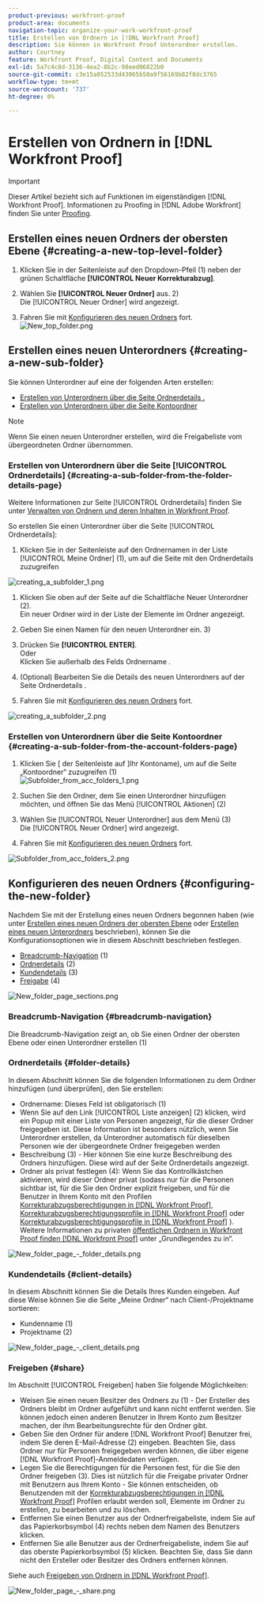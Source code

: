 ```yaml
---
product-previous: workfront-proof
product-area: documents
navigation-topic: organize-your-work-workfront-proof
title: Erstellen von Ordnern in [!DNL Workfront Proof]
description: Sie können in Workfront Proof Unterordner erstellen.
author: Courtney
feature: Workfront Proof, Digital Content and Documents
exl-id: 5a7c4c8d-3136-4ea2-8b2c-98eed06822b0
source-git-commit: c3e15a052533d43065b50a9f56169b82f8dc3765
workflow-type: tm+mt
source-wordcount: '737'
ht-degree: 0%

---
```


# Erstellen von Ordnern in [!DNL Workfront Proof]

>[!IMPORTANT]
>
>Dieser Artikel bezieht sich auf Funktionen im eigenständigen [!DNL Workfront Proof]. Informationen zu Proofing in [!DNL Adobe Workfront] finden Sie unter [Proofing](../../../review-and-approve-work/proofing/proofing.md).

## Erstellen eines neuen Ordners der obersten Ebene {#creating-a-new-top-level-folder}

1. Klicken Sie in der Seitenleiste auf den Dropdown-Pfeil (1) neben der grünen Schaltfläche **[!UICONTROL Neuer Korrekturabzug]**.
1. Wählen Sie **[!UICONTROL Neuer Ordner]** aus. 2)\
   Die [!UICONTROL Neuer Ordner] wird angezeigt.

1. Fahren Sie mit [Konfigurieren des neuen Ordners](#configuring-the-new-folder) fort.\
   ![New_top_folder.png](assets/new-top-folder.png)

## Erstellen eines neuen Unterordners {#creating-a-new-sub-folder}

Sie können Unterordner auf eine der folgenden Arten erstellen:

* [Erstellen von Unterordnern über die Seite Ordnerdetails .](#creating-a-sub-folder-from-the-folder-details-page)
* [Erstellen von Unterordnern über die Seite Kontoordner](#creating-a-sub-folder-from-the-account-folders-page)

>[!NOTE]
>
>Wenn Sie einen neuen Unterordner erstellen, wird die Freigabeliste vom übergeordneten Ordner übernommen.

### Erstellen von Unterordnern über die Seite [!UICONTROL Ordnerdetails] {#creating-a-sub-folder-from-the-folder-details-page}

Weitere Informationen zur Seite [!UICONTROL Ordnerdetails] finden Sie unter [Verwalten von Ordnern und deren Inhalten in Workfront Proof](../../../workfront-proof/wp-work-proofsfiles/organize-your-work/manage-folders-and-contents.md).

So erstellen Sie einen Unterordner über die Seite [!UICONTROL Ordnerdetails]:

1. Klicken Sie in der Seitenleiste auf den Ordnernamen in der Liste [!UICONTROL Meine Ordner] (1), um auf die Seite mit den Ordnerdetails zuzugreifen

![creating_a_subfolder_1.png](assets/creating-a-subfolder-1.png)

1. Klicken Sie oben auf der Seite auf die Schaltfläche Neuer Unterordner (2).\
   Ein neuer Ordner wird in der Liste der Elemente im Ordner angezeigt.
1. Geben Sie einen Namen für den neuen Unterordner ein. 3)
1. Drücken Sie **[!UICONTROL ENTER]**.\
   Oder\
   Klicken Sie außerhalb des Felds Ordnername .

1. (Optional) Bearbeiten Sie die Details des neuen Unterordners auf der Seite Ordnerdetails .
1. Fahren Sie mit [Konfigurieren des neuen Ordners](#configuring-the-new-folder) fort.

![creating_a_subfolder_2.png](assets/creating-a-subfolder-2-350x164.png)

### Erstellen von Unterordnern über die Seite Kontoordner {#creating-a-sub-folder-from-the-account-folders-page}

1. Klicken Sie [ der Seitenleiste auf ]Ihr Kontoname), um auf die Seite „Kontoordner“ zuzugreifen (1)\
   ![Subfolder_from_acc_folders_1.png](assets/subfolder-from-acc-folders-1.png)

1. Suchen Sie den Ordner, dem Sie einen Unterordner hinzufügen möchten, und öffnen Sie das Menü [!UICONTROL Aktionen] (2)
1. Wählen Sie [!UICONTROL Neuer Unterordner] aus dem Menü (3)\
   Die [!UICONTROL Neuer Ordner] wird angezeigt.
1. Fahren Sie mit [Konfigurieren des neuen Ordners](#configuring-the-new-folder) fort.

![Subfolder_from_acc_folders_2.png](assets/subfolder-from-acc-folders-2-350x177.png)

## Konfigurieren des neuen Ordners {#configuring-the-new-folder}

Nachdem Sie mit der Erstellung eines neuen Ordners begonnen haben (wie unter [Erstellen eines neuen Ordners der obersten Ebene](#creating-a-new-top-level-folder) oder [Erstellen eines neuen Unterordners](#creating-a-new-sub-folder) beschrieben), können Sie die Konfigurationsoptionen wie in diesem Abschnitt beschrieben festlegen.

* [Breadcrumb-Navigation](#breadcrumb-navigation) (1)
* [Ordnerdetails](#folder-details) (2)
* [Kundendetails](#client-details) (3)
* [Freigabe](#share) (4)

![New_folder_page_sections.png](assets/new-folder-page-sections-350x389.png)

### Breadcrumb-Navigation {#breadcrumb-navigation}

Die Breadcrumb-Navigation zeigt an, ob Sie einen Ordner der obersten Ebene oder einen Unterordner erstellen (1)

### Ordnerdetails {#folder-details}

In diesem Abschnitt können Sie die folgenden Informationen zu dem Ordner hinzufügen (und überprüfen), den Sie erstellen:

* Ordnername: Dieses Feld ist obligatorisch (1)
* Wenn Sie auf den Link [!UICONTROL Liste anzeigen] (2) klicken, wird ein Popup mit einer Liste von Personen angezeigt, für die dieser Ordner freigegeben ist. Diese Information ist besonders nützlich, wenn Sie Unterordner erstellen, da Unterordner automatisch für dieselben Personen wie der übergeordnete Ordner freigegeben werden
* Beschreibung (3) - Hier können Sie eine kurze Beschreibung des Ordners hinzufügen. Diese wird auf der Seite Ordnerdetails angezeigt.
* Ordner als privat festlegen (4): Wenn Sie das Kontrollkästchen aktivieren, wird dieser Ordner privat (sodass nur für die Personen sichtbar ist, für die Sie den Ordner explizit freigeben, und für die Benutzer in Ihrem Konto mit den Profilen [Korrekturabzugsberechtigungen in [!DNL Workfront Proof]](../../../workfront-proof/wp-acct-admin/account-settings/proof-perm-profiles-in-wp.md), [Korrekturabzugsberechtigungsprofile in [!DNL Workfront Proof]](../../../workfront-proof/wp-acct-admin/account-settings/proof-perm-profiles-in-wp.md) oder [Korrekturabzugsberechtigungsprofile in [!DNL Workfront Proof]](../../../workfront-proof/wp-acct-admin/account-settings/proof-perm-profiles-in-wp.md) ). Weitere Informationen zu privaten [&#x200B; öffentlichen Ordnern in Workfront Proof finden  [!DNL Workfront Proof]](../../../workfront-proof/wp-work-proofsfiles/organize-your-work/folder-permissions.md) unter „Grundlegendes zu in“.

![New_folder_page_-_folder_details.png](assets/new-folder-page---folder-details-350x133.png)

### Kundendetails {#client-details}

In diesem Abschnitt können Sie die Details Ihres Kunden eingeben. Auf diese Weise können Sie die Seite „Meine Ordner“ nach Client-/Projektname sortieren:

* Kundenname (1)
* Projektname (2)

![New_folder_page_-_client_details.png](assets/new-folder-page---client-details-350x74.png)

### Freigeben {#share}

Im Abschnitt [!UICONTROL Freigeben] haben Sie folgende Möglichkeiten:

* Weisen Sie einen neuen Besitzer des Ordners zu (1) - Der Ersteller des Ordners bleibt im Ordner aufgeführt und kann nicht entfernt werden. Sie können jedoch einen anderen Benutzer in Ihrem Konto zum Besitzer machen, der ihm Bearbeitungsrechte für den Ordner gibt.
* Geben Sie den Ordner für andere [!DNL Workfront Proof] Benutzer frei, indem Sie deren E-Mail-Adresse (2) eingeben. Beachten Sie, dass Ordner nur für Personen freigegeben werden können, die über eigene [!DNL Workfront Proof]-Anmeldedaten verfügen.
* Legen Sie die Berechtigungen für die Personen fest, für die Sie den Ordner freigeben (3). Dies ist nützlich für die Freigabe privater Ordner mit Benutzern aus Ihrem Konto - Sie können entscheiden, ob Benutzenden mit der [Korrekturabzugsberechtigungen in [!DNL Workfront Proof]](../../../workfront-proof/wp-acct-admin/account-settings/proof-perm-profiles-in-wp.md) Profilen erlaubt werden soll, Elemente im Ordner zu erstellen, zu bearbeiten und zu löschen.
* Entfernen Sie einen Benutzer aus der Ordnerfreigabeliste, indem Sie auf das Papierkorbsymbol (4) rechts neben dem Namen des Benutzers klicken.
* Entfernen Sie alle Benutzer aus der Ordnerfreigabeliste, indem Sie auf das oberste Papierkorbsymbol (5) klicken. Beachten Sie, dass Sie dann nicht den Ersteller oder Besitzer des Ordners entfernen können.

Siehe auch [Freigeben von Ordnern in [!DNL Workfront Proof]](../../../workfront-proof/wp-work-proofsfiles/organize-your-work/share-folders.md).

![New_folder_page_-_share.png](assets/new-folder-page---share-350x138.png)
